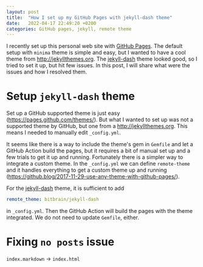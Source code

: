 ```yaml
---
layout: post
title:  "How I set up my GitHub Pages with jekyll-dash theme"
date:   2022-04-17 22:49:20 +0200
categories: GitHub pages, jekyll, remote theme
---
```


I recently set up this personal web site with [GitHub Pages](https://pages.github.com). The default setup with `minima` theme is simple and easy, but I wanted to have a cool theme from http://jekyllthemes.org. The [jekyll-dash](https://github.com/bitbrain/jekyll-dash) theme looked good, so I tried to set it up, but hit few issues. In this post, I will share what were the issues and how I resolved them.

# Setup `jekyll-dash` theme

Set up a GitHub supported theme is just easy (https://pages.github.com/themes/). But what I wanted to set up was not a supported theme by GitHub, but one from a http://jekyllthemes.org. This means I needed to manually edit `_config.yml`.

It seems like there is a way to include the theme's gem in `Gemfile` and let a GitHub Action build the pages, but it requires a bit of manual set up and a few trials to get it up and running. Fortunately there is a simpler way to integrate a custom theme. In the `_config.yml` we can define `remote-theme` and it handles everything to get a custom theme up and running (https://github.blog/2017-11-29-use-any-theme-with-github-pages/).

For the [jekyll-dash](https://github.com/bitbrain/jekyll-dash) theme, it is sufficient to add

```yml
remote_theme: bitbrain/jekyll-dash
```

in `_config.yml`. Then the GitHub Action will build the pages with the theme integrated. We do not need to update `Gemfile`, either.


# Fixing `no posts` issue

`index.markdown` -> `index.html`

